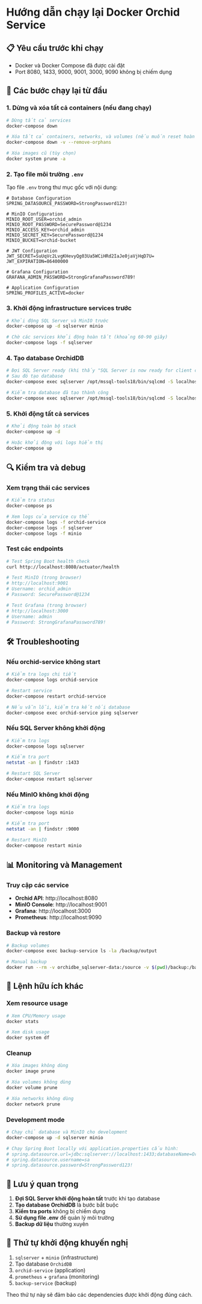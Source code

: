 # Hướng dẫn chạy lại Docker Orchid Service

## 📋 Yêu cầu trước khi chạy

- Docker và Docker Compose đã được cài đặt
- Port 8080, 1433, 9000, 9001, 3000, 9090 không bị chiếm dụng

## 🚀 Các bước chạy lại từ đầu

### 1. Dừng và xóa tất cả containers (nếu đang chạy)

```bash
# Dừng tất cả services
docker-compose down

# Xóa tất cả containers, networks, và volumes (nếu muốn reset hoàn toàn)
docker-compose down -v --remove-orphans

# Xóa images cũ (tùy chọn)
docker system prune -a
```

### 2. Tạo file môi trường `.env`

Tạo file `.env` trong thư mục gốc với nội dung:

```env
# Database Configuration
SPRING_DATASOURCE_PASSWORD=StrongPassword123!

# MinIO Configuration
MINIO_ROOT_USER=orchid_admin
MINIO_ROOT_PASSWORD=SecurePassword@1234
MINIO_ACCESS_KEY=orchid_admin
MINIO_SECRET_KEY=SecurePassword@1234
MINIO_BUCKET=orchid-bucket

# JWT Configuration
JWT_SECRET=SuUqVc2LvgKHevyQg03Ua5WCiHRd2IaJe0jaVjHqD7U=
JWT_EXPIRATION=86400000

# Grafana Configuration
GRAFANA_ADMIN_PASSWORD=StrongGrafanaPassword789!

# Application Configuration
SPRING_PROFILES_ACTIVE=docker
```

### 3. Khởi động infrastructure services trước

```bash
# Khởi động SQL Server và MinIO trước
docker-compose up -d sqlserver minio

# Chờ các services khởi động hoàn tất (khoảng 60-90 giây)
docker-compose logs -f sqlserver
```

### 4. Tạo database OrchidDB

```bash
# Đợi SQL Server ready (khi thấy "SQL Server is now ready for client connections")
# Sau đó tạo database
docker-compose exec sqlserver /opt/mssql-tools18/bin/sqlcmd -S localhost -U sa -P "StrongPassword123!" -C -Q "CREATE DATABASE OrchidDB"

# Kiểm tra database đã tạo thành công
docker-compose exec sqlserver /opt/mssql-tools18/bin/sqlcmd -S localhost -U sa -P "StrongPassword123!" -C -Q "SELECT name FROM sys.databases WHERE name = 'OrchidDB'"
```

### 5. Khởi động tất cả services

```bash
# Khởi động toàn bộ stack
docker-compose up -d

# Hoặc khởi động với logs hiển thị
docker-compose up
```

## 🔍 Kiểm tra và debug

### Xem trạng thái các services

```bash
# Kiểm tra status
docker-compose ps

# Xem logs của service cụ thể
docker-compose logs -f orchid-service
docker-compose logs -f sqlserver
docker-compose logs -f minio
```

### Test các endpoints

```bash
# Test Spring Boot health check
curl http://localhost:8080/actuator/health

# Test MinIO (trong browser)
# http://localhost:9001
# Username: orchid_admin
# Password: SecurePassword@1234

# Test Grafana (trong browser)
# http://localhost:3000
# Username: admin
# Password: StrongGrafanaPassword789!
```

## 🛠️ Troubleshooting

### Nếu orchid-service không start

```bash
# Kiểm tra logs chi tiết
docker-compose logs orchid-service

# Restart service
docker-compose restart orchid-service

# Nếu vẫn lỗi, kiểm tra kết nối database
docker-compose exec orchid-service ping sqlserver
```

### Nếu SQL Server không khởi động

```bash
# Kiểm tra logs
docker-compose logs sqlserver

# Kiểm tra port
netstat -an | findstr :1433

# Restart SQL Server
docker-compose restart sqlserver
```

### Nếu MinIO không khởi động

```bash
# Kiểm tra logs
docker-compose logs minio

# Kiểm tra port
netstat -an | findstr :9000

# Restart MinIO
docker-compose restart minio
```

## 📊 Monitoring và Management

### Truy cập các service

- **Orchid API**: http://localhost:8080
- **MinIO Console**: http://localhost:9001
- **Grafana**: http://localhost:3000
- **Prometheus**: http://localhost:9090

### Backup và restore

```bash
# Backup volumes
docker-compose exec backup-service ls -la /backup/output

# Manual backup
docker run --rm -v orchidbe_sqlserver-data:/source -v $(pwd)/backup:/backup alpine tar -czf /backup/sqlserver-backup.tar.gz /source
```

## 🔧 Lệnh hữu ích khác

### Xem resource usage

```bash
# Xem CPU/Memory usage
docker stats

# Xem disk usage
docker system df
```

### Cleanup

```bash
# Xóa images không dùng
docker image prune

# Xóa volumes không dùng
docker volume prune

# Xóa networks không dùng
docker network prune
```

### Development mode

```bash
# Chạy chỉ database và MinIO cho development
docker-compose up -d sqlserver minio

# Chạy Spring Boot locally với application.properties cấu hình:
# spring.datasource.url=jdbc:sqlserver://localhost:1433;databaseName=OrchidDB;trustServerCertificate=true
# spring.datasource.username=sa
# spring.datasource.password=StrongPassword123!
```

## 🚨 Lưu ý quan trọng

1. **Đợi SQL Server khởi động hoàn tất** trước khi tạo database
2. **Tạo database OrchidDB** là bước bắt buộc
3. **Kiểm tra ports** không bị chiếm dụng
4. **Sử dụng file .env** để quản lý môi trường
5. **Backup dữ liệu** thường xuyên

## 📝 Thứ tự khởi động khuyến nghị

1. `sqlserver` + `minio` (infrastructure)
2. Tạo database `OrchidDB`
3. `orchid-service` (application)
4. `prometheus` + `grafana` (monitoring)
5. `backup-service` (backup)

Theo thứ tự này sẽ đảm bảo các dependencies được khởi động đúng cách.
